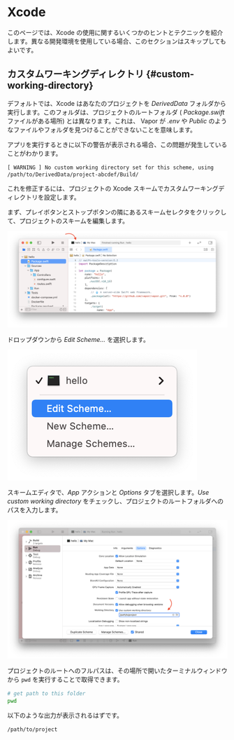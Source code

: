 # Xcode

このページでは、Xcode の使用に関するいくつかのヒントとテクニックを紹介します。異なる開発環境を使用している場合、このセクションはスキップしてもよいです。

## カスタムワーキングディレクトリ {#custom-working-directory}

デフォルトでは、Xcode はあなたのプロジェクトを _DerivedData_ フォルダから実行します。このフォルダは、プロジェクトのルートフォルダ ( _Package.swift_ ファイルがある場所) とは異なります。これは、 Vapor が _.env_ や _Public_ のようなファイルやフォルダを見つけることができないことを意味します。

アプリを実行するときに以下の警告が表示される場合、この問題が発生していることがわかります。

```fish
[ WARNING ] No custom working directory set for this scheme, using /path/to/DerivedData/project-abcdef/Build/
```

これを修正するには、プロジェクトの Xcode スキームでカスタムワーキングディレクトリを設定します。

まず、プレイボタンとストップボタンの隣にあるスキームセレクタをクリックして、プロジェクトのスキームを編集します。

![Xcode Scheme Area](../images/xcode-scheme-area.png)

ドロップダウンから _Edit Scheme..._ を選択します。

![Xcode Scheme Menu](../images/xcode-scheme-menu.png)

スキームエディタで、_App_ アクションと _Options_ タブを選択します。_Use custom working directory_ をチェックし、プロジェクトのルートフォルダへのパスを入力します。

![Xcode Scheme Options](../images/xcode-scheme-options.png)

プロジェクトのルートへのフルパスは、その場所で開いたターミナルウィンドウから `pwd` を実行することで取得できます。

```sh
# get path to this folder
pwd
```

以下のような出力が表示されるはずです。

```
/path/to/project
```
